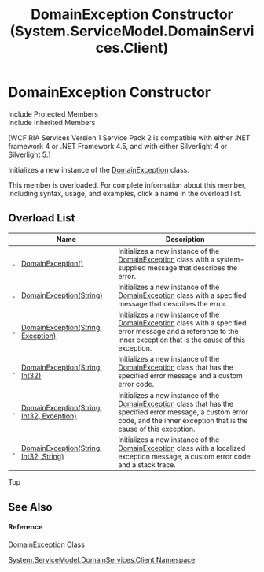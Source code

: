 ﻿---
title: DomainException Constructor  (System.ServiceModel.DomainServices.Client)
TOCTitle: DomainException Constructor
ms:assetid: Overload:System.ServiceModel.DomainServices.Client.DomainException.#ctor
ms:mtpsurl: https://msdn.microsoft.com/en-us/library/system.servicemodel.domainservices.client.domainexception.domainexception(v=VS.91)
ms:contentKeyID: 28754599
ms.date: 01/27/2012
mtps_version: v=VS.91
f1_keywords:
- System.ServiceModel.DomainServices.Client.DomainException.#ctor
- System.ServiceModel.DomainServices.Client.DomainException.DomainException
dev_langs:
- CSharp
- JScript
- VB
- FSharp
---

# DomainException Constructor

Include Protected Members  
Include Inherited Members  

\[WCF RIA Services Version 1 Service Pack 2 is compatible with either .NET framework 4 or .NET Framework 4.5, and with either Silverlight 4 or Silverlight 5.\]

Initializes a new instance of the [DomainException](ff422448\(v=vs.91\).md) class.

This member is overloaded. For complete information about this member, including syntax, usage, and examples, click a name in the overload list.

## Overload List

<table>
<thead>
<tr class="header">
<th> </th>
<th>Name</th>
<th>Description</th>
</tr>
</thead>
<tbody>
<tr class="odd">
<td><img src="images\Ff423329.pubmethod(en-us,VS.91).gif" title="Public method" alt="Public method" /></td>
<td><a href="ff422644(v=vs.91).md">DomainException()</a></td>
<td>Initializes a new instance of the <a href="ff422448(v=vs.91).md">DomainException</a> class with a system-supplied message that describes the error.</td>
</tr>
<tr class="even">
<td><img src="images\Ff423329.pubmethod(en-us,VS.91).gif" title="Public method" alt="Public method" /></td>
<td><a href="ff422067(v=vs.91).md">DomainException(String)</a></td>
<td>Initializes a new instance of the <a href="ff422448(v=vs.91).md">DomainException</a> class with a specified message that describes the error.</td>
</tr>
<tr class="odd">
<td><img src="images\Ff423329.pubmethod(en-us,VS.91).gif" title="Public method" alt="Public method" /></td>
<td><a href="ff422081(v=vs.91).md">DomainException(String, Exception)</a></td>
<td>Initializes a new instance of the <a href="ff422448(v=vs.91).md">DomainException</a> class with a specified error message and a reference to the inner exception that is the cause of this exception.</td>
</tr>
<tr class="even">
<td><img src="images\Ff423329.pubmethod(en-us,VS.91).gif" title="Public method" alt="Public method" /></td>
<td><a href="ff422162(v=vs.91).md">DomainException(String, Int32)</a></td>
<td>Initializes a new instance of the <a href="ff422448(v=vs.91).md">DomainException</a> class that has the specified error message and a custom error code.</td>
</tr>
<tr class="odd">
<td><img src="images\Ff423329.pubmethod(en-us,VS.91).gif" title="Public method" alt="Public method" /></td>
<td><a href="ff423078(v=vs.91).md">DomainException(String, Int32, Exception)</a></td>
<td>Initializes a new instance of the <a href="ff422448(v=vs.91).md">DomainException</a> class that has the specified error message, a custom error code, and the inner exception that is the cause of this exception.</td>
</tr>
<tr class="even">
<td><img src="images\Ff423329.pubmethod(en-us,VS.91).gif" title="Public method" alt="Public method" /></td>
<td><a href="ff423311(v=vs.91).md">DomainException(String, Int32, String)</a></td>
<td>Initializes a new instance of the <a href="ff422448(v=vs.91).md">DomainException</a> class with a localized exception message, a custom error code and a stack trace.</td>
</tr>
</tbody>
</table>

Top

## See Also

#### Reference

[DomainException Class](ff422448\(v=vs.91\).md)

[System.ServiceModel.DomainServices.Client Namespace](ff422479\(v=vs.91\).md)

